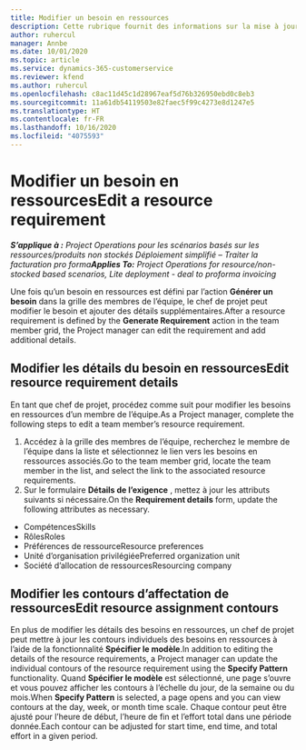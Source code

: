 ```yaml
---
title: Modifier un besoin en ressources
description: Cette rubrique fournit des informations sur la mise à jour des informations sur les besoins en ressources.
author: ruhercul
manager: Annbe
ms.date: 10/01/2020
ms.topic: article
ms.service: dynamics-365-customerservice
ms.reviewer: kfend
ms.author: ruhercul
ms.openlocfilehash: c8ac11d45c1d28967eaf5d76b326950ebd0c8eb3
ms.sourcegitcommit: 11a61db54119503e82faec5f99c4273e8d1247e5
ms.translationtype: HT
ms.contentlocale: fr-FR
ms.lasthandoff: 10/16/2020
ms.locfileid: "4075593"
---
```

# <a name="edit-a-resource-requirement"></a><span data-ttu-id="d8259-103">Modifier un besoin en ressources</span><span class="sxs-lookup"><span data-stu-id="d8259-103">Edit a resource requirement</span></span>

<span data-ttu-id="d8259-104">_**S’applique à :** Project Operations pour les scénarios basés sur les ressources/produits non stockés Déploiement simplifié – Traiter la facturation pro forma_</span><span class="sxs-lookup"><span data-stu-id="d8259-104">_**Applies To:** Project Operations for resource/non-stocked based scenarios, Lite deployment - deal to proforma invoicing_</span></span>

<span data-ttu-id="d8259-105">Une fois qu’un besoin en ressources est défini par l’action **Générer un besoin** dans la grille des membres de l’équipe, le chef de projet peut modifier le besoin et ajouter des détails supplémentaires.</span><span class="sxs-lookup"><span data-stu-id="d8259-105">After a resource requirement is defined by the **Generate Requirement** action in the team member grid, the Project manager can edit the requirement and add additional details.</span></span>

## <a name="edit-resource-requirement-details"></a><span data-ttu-id="d8259-106">Modifier les détails du besoin en ressources</span><span class="sxs-lookup"><span data-stu-id="d8259-106">Edit resource requirement details</span></span>

<span data-ttu-id="d8259-107">En tant que chef de projet, procédez comme suit pour modifier les besoins en ressources d’un membre de l’équipe.</span><span class="sxs-lookup"><span data-stu-id="d8259-107">As a Project manager, complete the following steps to edit a team member’s resource requirement.</span></span>

1. <span data-ttu-id="d8259-108">Accédez à la grille des membres de l’équipe, recherchez le membre de l’équipe dans la liste et sélectionnez le lien vers les besoins en ressources associés.</span><span class="sxs-lookup"><span data-stu-id="d8259-108">Go to the team member grid, locate the team member in the list, and select the link to the associated resource requirements.</span></span>
2. <span data-ttu-id="d8259-109">Sur le formulaire **Détails de l’exigence** , mettez à jour les attributs suivants si nécessaire.</span><span class="sxs-lookup"><span data-stu-id="d8259-109">On the **Requirement details** form, update the following attributes as necessary.</span></span>

- <span data-ttu-id="d8259-110">Compétences</span><span class="sxs-lookup"><span data-stu-id="d8259-110">Skills</span></span>
- <span data-ttu-id="d8259-111">Rôles</span><span class="sxs-lookup"><span data-stu-id="d8259-111">Roles</span></span>
- <span data-ttu-id="d8259-112">Préférences de ressource</span><span class="sxs-lookup"><span data-stu-id="d8259-112">Resource preferences</span></span>
- <span data-ttu-id="d8259-113">Unité d’organisation privilégiée</span><span class="sxs-lookup"><span data-stu-id="d8259-113">Preferred organization unit</span></span>
- <span data-ttu-id="d8259-114">Société d’allocation de ressources</span><span class="sxs-lookup"><span data-stu-id="d8259-114">Resourcing company</span></span>

## <a name="edit-resource-assignment-contours"></a><span data-ttu-id="d8259-115">Modifier les contours d’affectation de ressources</span><span class="sxs-lookup"><span data-stu-id="d8259-115">Edit resource assignment contours</span></span>

<span data-ttu-id="d8259-116">En plus de modifier les détails des besoins en ressources, un chef de projet peut mettre à jour les contours individuels des besoins en ressources à l’aide de la fonctionnalité **Spécifier le modèle**.</span><span class="sxs-lookup"><span data-stu-id="d8259-116">In addition to editing the details of the resource requirements, a Project manager can update the individual contours of the resource requirement using the **Specify Pattern** functionality.</span></span> <span data-ttu-id="d8259-117">Quand **Spécifier le modèle** est sélectionné, une page s’ouvre et vous pouvez afficher les contours à l’échelle du jour, de la semaine ou du mois.</span><span class="sxs-lookup"><span data-stu-id="d8259-117">When **Specify Pattern** is selected, a page opens and you can view contours at the day, week, or month time scale.</span></span> <span data-ttu-id="d8259-118">Chaque contour peut être ajusté pour l’heure de début, l’heure de fin et l’effort total dans une période donnée.</span><span class="sxs-lookup"><span data-stu-id="d8259-118">Each contour can be adjusted for start time, end time, and total effort in a given period.</span></span>